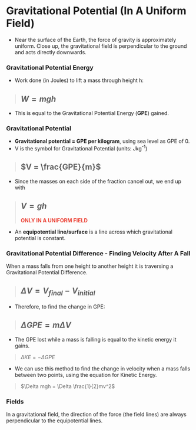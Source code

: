 # Gravitational Potential (In A Uniform Field)
- Near the surface of the Earth, the force of gravity is approximately uniform. Close up, the gravitational field is perpendicular to the ground and acts directly downwards.

### Gravitational Potential **Energy**

- Work done (in Joules) to lift a mass through height h:

> $W = mgh$
> -

- This is equal to the Gravitational Potential Energy (**GPE**) gained.

### Gravitational Potential
- **Gravitational potential  = GPE per kilogram**, using sea level as GPE of 0.
- V is the symbol for Gravitational Potential (units: Jkg<sup>-1</sup>)

> $V = \frac{GPE}{m}$
> -

- Since the masses on each side of the fraction cancel out, we end up with

> $V = gh$
> -
> <b style="color: #eb4034;">ONLY IN A UNIFORM FIELD</b>

- An **equipotential line/surface** is a line across which gravitational potential is constant.

### Gravitational Potential Difference - Finding Velocity After A Fall
When a mass falls from one height to another height it is traversing a Gravitational Potential Difference.
> $\Delta V = V_{final} - V_{initial}$
> -

- Therefore, to find the change in GPE:

> $\Delta GPE = m\Delta V$
> -

- The GPE lost while a mass is falling is equal to the kinetic energy it gains.

> $\Delta KE = -\Delta GPE$

- We can use this method to find the change in velocity when a mass falls between two points, using the equation for Kinetic Energy.

> $\Delta mgh = \Delta \frac{1}{2}mv^2$

### Fields
In a gravitational field, the direction of the force (the field lines) are always perpendicular to the equipotential lines.